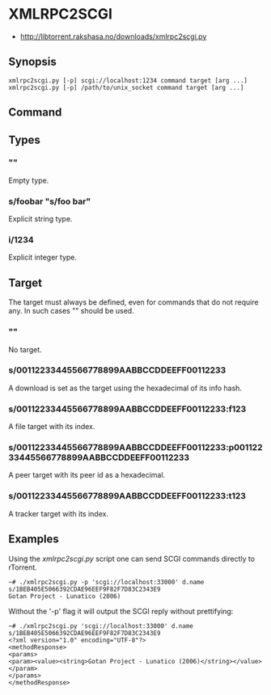 XMLRPC2SCGI
===========

* http://libtorrent.rakshasa.no/downloads/xmlrpc2scgi.py

Synopsis
--------

```
xmlrpc2scgi.py [-p] scgi://localhost:1234 command target [arg ...]
xmlrpc2scgi.py [-p] /path/to/unix_socket command target [arg ...]
```

Command
-------

Types
-----

### ""

Empty type.

### s/foobar "s/foo bar"

Explicit string type.

### i/1234

Explicit integer type.

Target
------

The target must always be defined, even for commands that do not require any. In such cases "" should be used.

### ""

No target.

### s/00112233445566778899AABBCCDDEEFF00112233

A download is set as the target using the hexadecimal of its info hash.

### s/00112233445566778899AABBCCDDEEFF00112233:f123

A file target with its index.

### s/00112233445566778899AABBCCDDEEFF00112233:p00112233445566778899AABBCCDDEEFF00112233

A peer target with its peer id as a hexadecimal.

### s/00112233445566778899AABBCCDDEEFF00112233:t123

A tracker target with its index.


Examples
--------

Using the _xmlrpc2scgi.py_ script one can send SCGI commands directly to rTorrent.

```
~# ./xmlrpc2scgi.py -p 'scgi://localhost:33000' d.name s/1BEB405E5066392CDAE96EEF9F82F7D83C2343E9
Gotan Project - Lunatico (2006)
```

Without the '-p' flag it will output the SCGI reply without prettifying:

```
~# ./xmlrpc2scgi.py 'scgi://localhost:33000' d.name s/1BEB405E5066392CDAE96EEF9F82F7D83C2343E9
<?xml version="1.0" encoding="UTF-8"?>
<methodResponse>
<params>
<param><value><string>Gotan Project - Lunatico (2006)</string></value></param>
</params>
</methodResponse>
```
